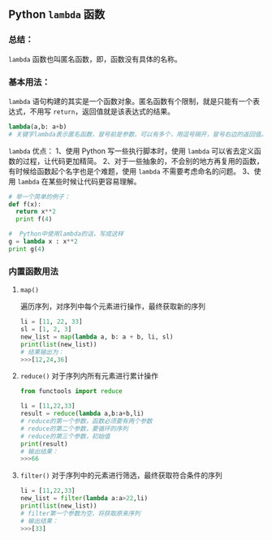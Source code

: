 ## Python `lambda` 函数

### 总结：

`lambda` 函数也叫匿名函数，即，函数没有具体的名称。

### 基本用法：

`lambda` 语句构建的其实是一个函数对象。匿名函数有个限制，就是只能有一个表达式，不用写 `return`，返回值就是该表达式的结果。

```python
lambda(a,b: a+b)
# 关键字lambda表示匿名函数，冒号前是参数，可以有多个，用逗号隔开，冒号右边的返回值。
```

`lambda` 优点：
1、使用 Python 写一些执行脚本时，使用 `lambda` 可以省去定义函数的过程，让代码更加精简。
2、对于一些抽象的，不会别的地方再复用的函数，有时候给函数起个名字也是个难题，使用 `lambda` 不需要考虑命名的问题。
3、使用 `lambda` 在某些时候让代码更容易理解。

```python
# 举一个简单的例子：
def f(x):
  return x**2
  print f(4)

#  Python中使用lambda的话，写成这样
g = lambda x : x**2
print g(4)
```



### 内置函数用法

1. `map()`

   遍历序列，对序列中每个元素进行操作，最终获取新的序列

   ```python
   li = [11, 22, 33]
   sl = [1, 2, 3]
   new_list = map(lambda a, b: a + b, li, sl)
   print(list(new_list))
   # 结果输出为：
   >>>[12,24,36]
   ```

2. `reduce()`
   对于序列内所有元素进行累计操作

   ```python
   from functools import reduce
   
   li = [11,22,33]
   result = reduce(lambda a,b:a+b,li)
   # reduce的第一个参数，函数必须要有两个参数
   # reduce的第二个参数，要循环的序列
   # reduce的第三个参数，初始值
   print(result)
   # 输出结果：
   >>>66
   
   ```

3. `filter()`
   对于序列中的元素进行筛选，最终获取符合条件的序列

   ```python
   li = [11,22,33]
   new_list = filter(lambda a:a>22,li)
   print(list(new_list))
   # filter第一个参数为空，将获取原来序列
   # 输出结果：
   >>>[33]
   ```

   

